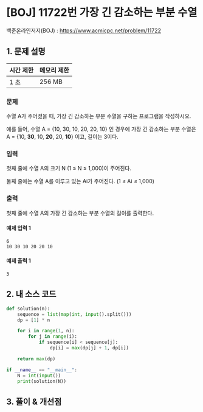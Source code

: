 # [BOJ] 11722번 가장 긴 감소하는 부분 수열

백준온라인저지(BOJ) :  https://www.acmicpc.net/problem/11722


## 1. 문제 설명

| 시간 제한 | 메모리 제한 | 
| :-------- | :---------- |
| 1 초      | 256 MB      | 

### 문제

수열 A가 주어졌을 때, 가장 긴 감소하는 부분 수열을 구하는 프로그램을 작성하시오.

예를 들어, 수열 A = {10, 30, 10, 20, 20, 10} 인 경우에 가장 긴 감소하는 부분 수열은 A = {10, **30**, 10, **20**, 20, **10**}  이고, 길이는 3이다.

### 입력

첫째 줄에 수열 A의 크기 N (1 ≤ N ≤ 1,000)이 주어진다.

둘째 줄에는 수열 A를 이루고 있는 Ai가 주어진다. (1 ≤ Ai ≤ 1,000)

### 출력

첫째 줄에 수열 A의 가장 긴 감소하는 부분 수열의 길이를 출력한다.

#### 예제 입력 1

```
6
10 30 10 20 20 10
```

#### 예제 출력 1

```
3
```


## 2. 내 소스 코드

```python
def solution(n):
    sequence = list(map(int, input().split()))
    dp = [1] * n

    for i in range(1, n):
        for j in range(i):
            if sequence[i] < sequence[j]:
                dp[i] = max(dp[j] + 1, dp[i])

    return max(dp)

if __name__ == "__main__":
    N = int(input())
    print(solution(N))
```



## 3. 풀이 & 개선점

